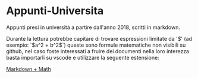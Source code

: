 # Appunti-Universita

Appunti presi in università a partire dall'anno 2018, scritti in markdown.

Durante la lettura potrebbe capitare di trovare espressioni limitate da '$' (ad esempio: `$a^2 + b^2$`) queste sono formule matematiche non visibili su github, nel caso foste interessati a fruire dei documenti nella loro interezza basta importarli su vscode e utilizzare la seguente estensione:

[Markdown + Math](https://marketplace.visualstudio.com/items?itemName=goessner.mdmath)
